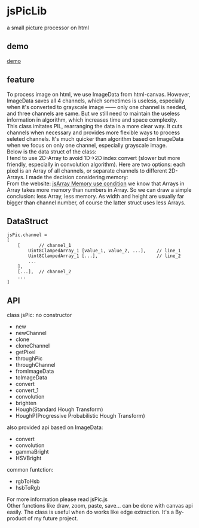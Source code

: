 # jsPicLib
a small picture processor on html
## demo
[demo](https://madderscientist.github.io/jsPicLib/)

## feature
To process image on html, we use ImageData from html-canvas. However, ImageData saves all 4 channels, which sometimes is useless, especially when it's converted to grayscale image —— only one channel is needed, and three channels are same. But we still need to maintain the useless information in algorithm, which increases time and space complexity.<br>
This class imitates PIL, rearranging the data in a more clear way. It cuts channels when necessary and provides more flexible ways to process seleted channels. It's much quicker than algorithm based on ImageData when we focus on only one channel, especially grayscale image.<br>
Below is the data struct of the class:<br>
I tend to use 2D-Array to avoid 1D->2D index convert (slower but more friendly, especially in convolution algorithm). Here are two options: each pixel is an Array of all channels, or separate channels to different 2D-Arrays. I made the decision considering memory:<br>
From the website: [jsArray Memory use condition](https://www.mattzeunert.com/2016/07/24/javascript-array-object-sizes.html) we know that Arrays in Array takes more memory than numbers in Array. So we can draw a simple conclusion: less Array, less memory. As width and height are usually far bigger than channel number, of course the latter struct uses less Arrays.<br>
## DataStruct
```
jsPic.channel =
[
    [       // channel_1
        Uint8ClampedArray_1 [value_1, value_2, ...],    // line_1
        Uint8ClampedArray_1 [...],                      // line_2
        ...
    ],
    [...],  // channel_2
    ...
]
```
## API
class jsPic: no constructor
- new
- newChannel
- clone
- cloneChannel
- getPixel
- throughPic
- throughChannel
- fromImageData
- toImageData
- convert
- convert_1
- convolution
- brighten
- Hough(Standard Hough Transform)
- HoughP(Progressive Probabilistic Hough Transform)

also provided api based on ImageData:
- convert
- convolution
- gammaBright
- HSVBright

common funtction:
- rgbToHsb
- hsbToRgb

For more information please read jsPic.js<br>
Other functions like draw, zoom, paste, save... can be done with canvas api easily. The class is useful when do works like edge extraction. It's a By-product of my future project.
